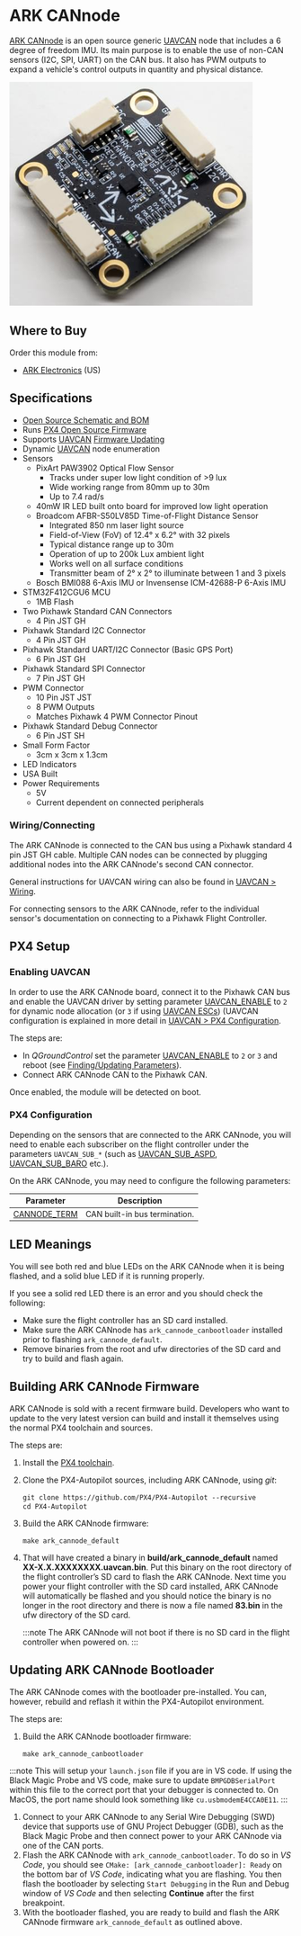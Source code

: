 # ARK CANnode

[ARK CANnode](https://arkelectron.com/product/ark-cannode/) is an open source generic [UAVCAN](../uavcan/README.md) node that includes a 6 degree of freedom IMU. Its main purpose is to enable the use of non-CAN sensors (I2C, SPI, UART) on the CAN bus. It also has PWM outputs to expand a vehicle's control outputs in quantity and physical distance.

![ARK CANnode](../../assets/hardware/can_nodes/ark_cannode.jpg)

## Where to Buy

Order this module from:

* [ARK Electronics](https://arkelectron.com/product/ark-cannode/) (US)

## Specifications

* [Open Source Schematic and BOM](https://github.com/ARK-Electronics/ARK_CANNODE)
* Runs [PX4 Open Source Firmware](https://github.com/PX4/PX4-Autopilot/tree/release/1.13/boards/ark/cannode)
* Supports [UAVCAN](README.md) [Firmware Updating](node_firmware.md)
* Dynamic [UAVCAN](README.md) node enumeration
* Sensors
  * PixArt PAW3902 Optical Flow Sensor
    * Tracks under super low light condition of >9 lux
    * Wide working range from 80mm up to 30m
    * Up to 7.4 rad/s
  * 40mW IR LED built onto board for improved low light operation
  * Broadcom AFBR-S50LV85D Time-of-Flight Distance Sensor
    * Integrated 850 nm laser light source
    * Field-of-View (FoV) of 12.4° x 6.2° with 32 pixels
    * Typical distance range up to 30m
    * Operation of up to 200k Lux ambient light
    * Works well on all surface conditions
    * Transmitter beam of 2° x 2° to illuminate between 1 and 3 pixels
  * Bosch BMI088 6-Axis IMU or Invensense ICM-42688-P 6-Axis IMU
* STM32F412CGU6 MCU
  * 1MB Flash
* Two Pixhawk Standard CAN Connectors
  * 4 Pin JST GH
* Pixhawk Standard I2C Connector
  * 4 Pin JST GH
* Pixhawk Standard UART/I2C Connector (Basic GPS Port)
  * 6 Pin JST GH
* Pixhawk Standard SPI Connector
  * 7 Pin JST GH
* PWM Connector
  * 10 Pin JST JST
  * 8 PWM Outputs
  * Matches Pixhawk 4 PWM Connector Pinout
* Pixhawk Standard Debug Connector
  * 6 Pin JST SH
* Small Form Factor
  * 3cm x 3cm x 1.3cm
* LED Indicators
* USA Built
* Power Requirements
  * 5V
  * Current dependent on connected peripherals


### Wiring/Connecting

The ARK CANnode is connected to the CAN bus using a Pixhawk standard 4 pin JST GH cable. Multiple CAN nodes can be connected by plugging additional nodes into the ARK CANnode's second CAN connector.

General instructions for UAVCAN wiring can also be found in [UAVCAN > Wiring](../uavcan/README.md#wiring).

For connecting sensors to the ARK CANnode, refer to the individual sensor's documentation on connecting to a Pixhawk Flight Controller.

## PX4 Setup

### Enabling UAVCAN

In order to use the ARK CANnode board, connect it to the Pixhawk CAN bus and enable the UAVCAN driver by setting parameter [UAVCAN_ENABLE](../advanced_config/parameter_reference.md#UAVCAN_ENABLE) to `2` for dynamic node allocation (or `3` if using [UAVCAN ESCs](../uavcan/escs.md)) (UAVCAN configuration is explained in more detail in [UAVCAN > PX4 Configuration](../uavcan/README.md#px4-configuration).

The steps are:
- In *QGroundControl* set the parameter [UAVCAN_ENABLE](../advanced_config/parameter_reference.md#UAVCAN_ENABLE) to `2` or `3` and reboot (see [Finding/Updating Parameters](../advanced_config/parameters.md)).
- Connect ARK CANnode CAN to the Pixhawk CAN.

Once enabled, the module will be detected on boot.


### PX4 Configuration

Depending on the sensors that are connected to the ARK CANnode, you will need to enable each subscriber on the flight controller under the parameters `UAVCAN_SUB_*` (such as [UAVCAN_SUB_ASPD](../advanced_config/parameter_reference.md#UAVCAN_SUB_ASPD), [UAVCAN_SUB_BARO](../advanced_config/parameter_reference.md#UAVCAN_SUB_BARO) etc.).

On the ARK CANnode, you may need to configure the following parameters:

| Parameter                                                                                       | Description                   |
| ----------------------------------------------------------------------------------------------- | ----------------------------- |
| <a id="CANNODE_TERM"></a>[CANNODE_TERM](../advanced_config/parameter_reference.md#CANNODE_TERM) | CAN built-in bus termination. |


## LED Meanings

You will see both red and blue LEDs on the ARK CANnode when it is being flashed, and a solid blue LED if it is running properly.

If you see a solid red LED there is an error and you should check the following:
- Make sure the flight controller has an SD card installed.
- Make sure the ARK CANnode has `ark_cannode_canbootloader` installed prior to flashing `ark_cannode_default`.
- Remove binaries from the root and ufw directories of the SD card and try to build and flash again.


## Building ARK CANnode Firmware

ARK CANnode is sold with a recent firmware build. Developers who want to update to the very latest version can build and install it themselves using the normal PX4 toolchain and sources.

The steps are:
1. Install the [PX4 toolchain](../dev_setup/dev_env.md).
1. Clone the PX4-Autopilot sources, including ARK CANnode, using *git*:
   ```
   git clone https://github.com/PX4/PX4-Autopilot --recursive
   cd PX4-Autopilot
   ```
1. Build the ARK CANnode firmware:
   ```
   make ark_cannode_default
   ```
1. That will have created a binary in **build/ark_cannode_default** named **XX-X.X.XXXXXXXX.uavcan.bin**. Put this binary on the root directory of the flight controller’s SD card to flash the ARK CANnode. Next time you power your flight controller with the SD card installed, ARK CANnode will automatically be flashed and you should notice the binary is no longer in the root directory and there is now a file named **83.bin** in the ufw directory of the SD card.

   :::note
The ARK CANnode will not boot if there is no SD card in the flight controller when powered on.
:::


## Updating ARK CANnode Bootloader

The ARK CANnode comes with the bootloader pre-installed. You can, however, rebuild and reflash it within the PX4-Autopilot environment.

The steps are:
1. Build the ARK CANnode bootloader firmware:
   ```
   make ark_cannode_canbootloader
   ```
:::note
This will setup your `launch.json` file if you are in VS code. If using the Black Magic Probe and VS code, make sure to update `BMPGDBSerialPort` within this file to the correct port that your debugger is connected to. On MacOS, the port name should look something like `cu.usbmodemE4CCA0E11`.
:::
1. Connect to your ARK CANnode to any Serial Wire Debugging (SWD) device that supports use of GNU Project Debugger (GDB), such as the Black Magic Probe and then connect power to your ARK CANnode via one of the CAN ports.
1. Flash the ARK CANnode with `ark_cannode_canbootloader`. To do so in _VS Code_, you should see `CMake: [ark_cannode_canbootloader]: Ready` on the bottom bar of _VS Code_, indicating what you are flashing. You then flash the bootloader by selecting `Start Debugging` in the Run and Debug window of _VS Code_ and then selecting **Continue** after the first breakpoint.
1. With the bootloader flashed, you are ready to build and flash the ARK CANnode firmware `ark_cannode_default` as outlined above.
